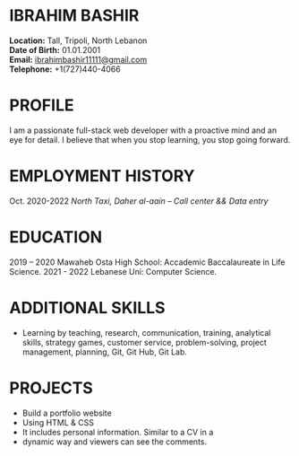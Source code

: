 # IBRAHIM BASHIR


**Location:** Tall, Tripoli, North Lebanon  
**Date of Birth:** 01.01.2001  
**Email:** ibrahimbashir11111@gmail.com  
**Telephone:** +1(727)440-4066  

# PROFILE

I am a passionate full-stack web developer with a proactive mind and an eye for detail. I believe that when you stop learning, you stop going forward.

# EMPLOYMENT HISTORY

Oct. 2020-2022            *North Taxi, Daher al-aain – Call center && Data entry*

# EDUCATION

2019 – 2020     Mawaheb Osta High School: Accademic Baccalaureate in Life Science.
2021 - 2022     Lebanese Uni: Computer Science.

# ADDITIONAL SKILLS

* Learning by teaching, research, communication, training, analytical skills, strategy games,
customer service, problem-solving, project management, planning, Git, Git Hub, Git Lab.

# PROJECTS

* Build a portfolio website
* Using HTML & CSS
* It includes personal information. Similar to a CV in a
* dynamic way and viewers can see the comments.

